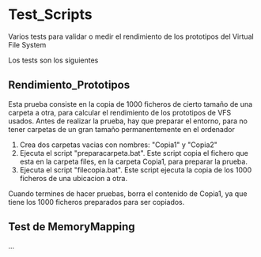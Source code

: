 # Test_Scripts
Varios tests para validar o medir el rendimiento de los prototipos del Virtual File System

Los tests son los siguientes

## Rendimiento_Prototipos
Esta prueba consiste en la copia de 1000 ficheros de cierto tamaño de una carpeta a otra, para calcular el rendimiento de los prototipos de VFS usados.
Antes de realizar la prueba, hay que preparar el entorno, para no tener carpetas de un gran tamaño permanentemente en el ordenador

1. Crea dos carpetas vacias con nombres: "Copia1" y "Copia2"
2. Ejecuta el script "preparacarpeta.bat". Este script copia el fichero que esta en la carpeta files, en la carpeta Copia1, para preparar la prueba.
3. Ejecuta el script "filecopia.bat". Este script ejecuta la copia de los 1000 ficheros de una ubicacion a otra.

Cuando termines de hacer pruebas, borra el contenido de Copia1, ya que tiene los 1000 ficheros preparados para ser copiados.

## Test de MemoryMapping
...
